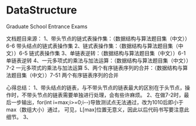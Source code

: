 # DataStructure
Graduate School Entrance Exams

文档题目来源：
1、带头节点的链式表操作集：（数据结构与算法题目集（中文））6-6 带头结点的链式表操作集
2、链式表操作集：（数据结构与算法题目集（中文））6-5 链式表操作集
3、单链表逆转：（数据结构与算法题目集（中文））6-1 单链表逆转
4、一元多项式的乘法与加法运算：（数据结构与算法题目集（中文））7-2 一元多项式的乘法与加法运算
5、两个有序链表序列的合并：（数据结构与算法题目集（中文））7-51 两个有序链表序列的合并

心得总结：
1、带头结点的链表，与不带头节点的链表最大的区别在于头节点，操作时，不带头节点的链表需要单独进行处理，会有些许麻烦。
2、在做7-2时，最后一步输出，for(int i=max;i>=0;i--)导致测试点无法通过，改为1010后即小于max（数组大小）通过，
   可见，L[max]位置无意义，因此以后代码书写要注意此细节。
3、



